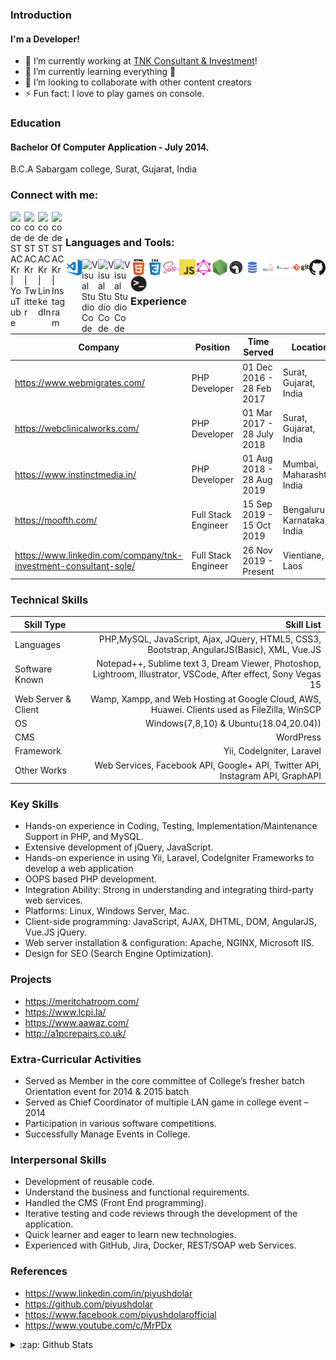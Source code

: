 ### Introduction

#### I'm a Developer!

-   🔭 I’m currently working at [TNK Consultant & Investment](https://www.linkedin.com/in/tnk-laos-737416189/)!
-   🌱 I’m currently learning everything 🤣
-   👯 I’m looking to collaborate with other content creators
-   ⚡ Fun fact: I love to play games on console.

### Education

#### Bachelor Of Computer Application - July 2014.

B.C.A Sabargam college, Surat, Gujarat, India

### Connect with me:

[<img align="left" alt="codeSTACKr | YouTube" width="22px" src="https://cdn.jsdelivr.net/npm/simple-icons@v3/icons/youtube.svg" />](https://www.youtube.com/c/MrPDx)
[<img align="left" alt="codeSTACKr | Twitter" width="22px" src="https://cdn.jsdelivr.net/npm/simple-icons@v3/icons/twitter.svg" />](https://twitter.com/piyush_dolar)
[<img align="left" alt="codeSTACKr | LinkedIn" width="22px" src="https://cdn.jsdelivr.net/npm/simple-icons@v3/icons/linkedin.svg" />](https://www.linkedin.com/in/piyushdolar/)
[<img align="left" alt="codeSTACKr | Instagram" width="22px" src="https://cdn.jsdelivr.net/npm/simple-icons@v3/icons/instagram.svg" />](https://www.linkedin.com/in/dolarpiyush/)

</br>

### Languages and Tools:

[<img align="left" alt="Visual Studio Code" width="26px" src="https://raw.githubusercontent.com/github/explore/80688e429a7d4ef2fca1e82350fe8e3517d3494d/topics/visual-studio-code/visual-studio-code.png" />](webdevplaylist)
[<img align="left" alt="Visual Studio Code" width="26px" src="https://avatars3.githubusercontent.com/u/958072?s=200&v=4" />](laravel)
[<img align="left" alt="Visual Studio Code" width="26px" src="https://avatars0.githubusercontent.com/u/993323?s=200&v=4" />](yiisoft)
[<img align="left" alt="Visual Studio Code" width="26px" src="https://avatars0.githubusercontent.com/u/44521256?s=200&v=4" />](codeigniter4)
[<img align="left" alt="HTML5" width="26px" src="https://raw.githubusercontent.com/github/explore/80688e429a7d4ef2fca1e82350fe8e3517d3494d/topics/html/html.png" />](webdevplaylist)
[<img align="left" alt="CSS3" width="26px" src="https://raw.githubusercontent.com/github/explore/80688e429a7d4ef2fca1e82350fe8e3517d3494d/topics/css/css.png" />](cssplaylist)
[<img align="left" alt="Sass" width="26px" src="https://raw.githubusercontent.com/github/explore/80688e429a7d4ef2fca1e82350fe8e3517d3494d/topics/sass/sass.png" />](cssplaylist)
[<img align="left" alt="JavaScript" width="26px" src="https://raw.githubusercontent.com/github/explore/80688e429a7d4ef2fca1e82350fe8e3517d3494d/topics/javascript/javascript.png" />](jsplaylist)
[<img align="left" alt="GraphQL" width="26px" src="https://raw.githubusercontent.com/github/explore/80688e429a7d4ef2fca1e82350fe8e3517d3494d/topics/graphql/graphql.png" />](webdevplaylist)
[<img align="left" alt="Node.js" width="26px" src="https://raw.githubusercontent.com/github/explore/80688e429a7d4ef2fca1e82350fe8e3517d3494d/topics/nodejs/nodejs.png" />](webdevplaylist)
[<img align="left" alt="Deno" width="26px" src="https://raw.githubusercontent.com/github/explore/361e2821e2dea67711cde99c9c40ed357061cf27/topics/deno/deno.png" />](webdevplaylist)
[<img align="left" alt="SQL" width="26px" src="https://raw.githubusercontent.com/github/explore/80688e429a7d4ef2fca1e82350fe8e3517d3494d/topics/sql/sql.png" />](webdevplaylist)
[<img align="left" alt="MySQL" width="26px" src="https://raw.githubusercontent.com/github/explore/80688e429a7d4ef2fca1e82350fe8e3517d3494d/topics/mysql/mysql.png" />](webdevplaylist)
[<img align="left" alt="MongoDB" width="26px" src="https://raw.githubusercontent.com/github/explore/80688e429a7d4ef2fca1e82350fe8e3517d3494d/topics/mongodb/mongodb.png" />](webdevplaylist)
[<img align="left" alt="Git" width="26px" src="https://raw.githubusercontent.com/github/explore/80688e429a7d4ef2fca1e82350fe8e3517d3494d/topics/git/git.png" />](webdevplaylist)
[<img align="left" alt="GitHub" width="26px" src="https://raw.githubusercontent.com/github/explore/78df643247d429f6cc873026c0622819ad797942/topics/github/github.png" />](webdevplaylist)
[<img align="left" alt="Terminal" width="26px" src="https://raw.githubusercontent.com/github/explore/80688e429a7d4ef2fca1e82350fe8e3517d3494d/topics/terminal/terminal.png" />](webdevplaylist)

<br />
<br />

### Experience

| Company                                                          | Position            | Time Served                | Location                    |
| ---------------------------------------------------------------- | ------------------- | -------------------------- | --------------------------- |
| https://www.webmigrates.com/                                     | PHP Developer       | 01 Dec 2016 - 28 Feb 2017  | Surat, Gujarat, India       |
| https://webclinicalworks.com/                                    | PHP Developer       | 01 Mar 2017 - 28 July 2018 | Surat, Gujarat, India       |
| https://www.instinctmedia.in/                                    | PHP Developer       | 01 Aug 2018 - 28 Aug 2019  | Mumbai, Maharashtra, India  |
| https://moofth.com/                                              | Full Stack Engineer | 15 Sep 2019 - 15 Oct 2019  | Bengaluru, Karnataka, India |
| https://www.linkedin.com/company/tnk-investment-consultant-sole/ | Full Stack Engineer | 26 Nov 2019 - Present      | Vientiane, Laos             |

### Technical Skills

| Skill Type          |                                                                                                      Skill List |
| ------------------- | --------------------------------------------------------------------------------------------------------------: |
| Languages           |                      PHP,MySQL, JavaScript, Ajax, JQuery, HTML5, CSS3, Bootstrap, AngularJS(Basic), XML, Vue.JS |
| Software Known      | Notepad++, Sublime text 3, Dream Viewer, Photoshop, Lightroom, Illustrator, VSCode, After effect, Sony Vegas 15 |
| Web Server & Client |                    Wamp, Xampp, and Web Hosting at Google Cloud, AWS, Huawei. Clients used as FileZilla, WinSCP |
| OS                  |                                                                          Windows(7,8,10) & Ubuntu(18.04,20.04)) |
| CMS                 |                                                                                                       WordPress |
| Framework           |                                                                                       Yii, CodeIgniter, Laravel |
| Other Works         |                                   Web Services, Facebook API, Google+ API, Twitter API, Instagram API, GraphAPI |

### Key Skills

-   Hands-on experience in Coding, Testing, Implementation/Maintenance Support in
    PHP, and MySQL.
-   Extensive development of jQuery, JavaScript.
-   Hands-on experience in using Yii, Laravel, CodeIgniter Frameworks to develop a web
    application
-   OOPS based PHP development.
-   Integration Ability: Strong in understanding and integrating third-party web services.
-   Platforms: Linux, Windows Server, Mac.
-   Client-side programming: JavaScript, AJAX, DHTML, DOM, AngularJS, Vue.JS
    jQuery.
-   Web server installation & configuration: Apache, NGINX, Microsoft IIS.
-   Design for SEO (Search Engine Optimization).

### Projects

-   https://meritchatroom.com/
-   https://www.lcpi.la/
-   https://www.aawaz.com/
-   http://a1pcrepairs.co.uk/

### Extra-Curricular Activities

-   Served as Member in the core committee of College’s fresher batch Orientation event
    for 2014 & 2015 batch
-   Served as Chief Coordinator of multiple LAN game in college event – 2014
-   Participation in various software competitions.
-   Successfully Manage Events in College.

### Interpersonal Skills

-   Development of reusable code.
-   Understand the business and functional requirements.
-   Handled the CMS (Front End programming).
-   Iterative testing and code reviews through the development of the application.
-   Quick learner and eager to learn new technologies.
-   Experienced with GitHub, Jira, Docker, REST/SOAP web Services.

### References

-   https://www.linkedin.com/in/piyushdolar
-   https://github.com/piyushdolar
-   https://www.facebook.com/piyushdolarofficial
-   https://www.youtube.com/c/MrPDx

<details>
  <summary>:zap: Github Stats</summary>  
    ![Anurag's github stats](https://github-readme-stats.vercel.app/api?username=anuraghazra&show_icons=true)

</details>
